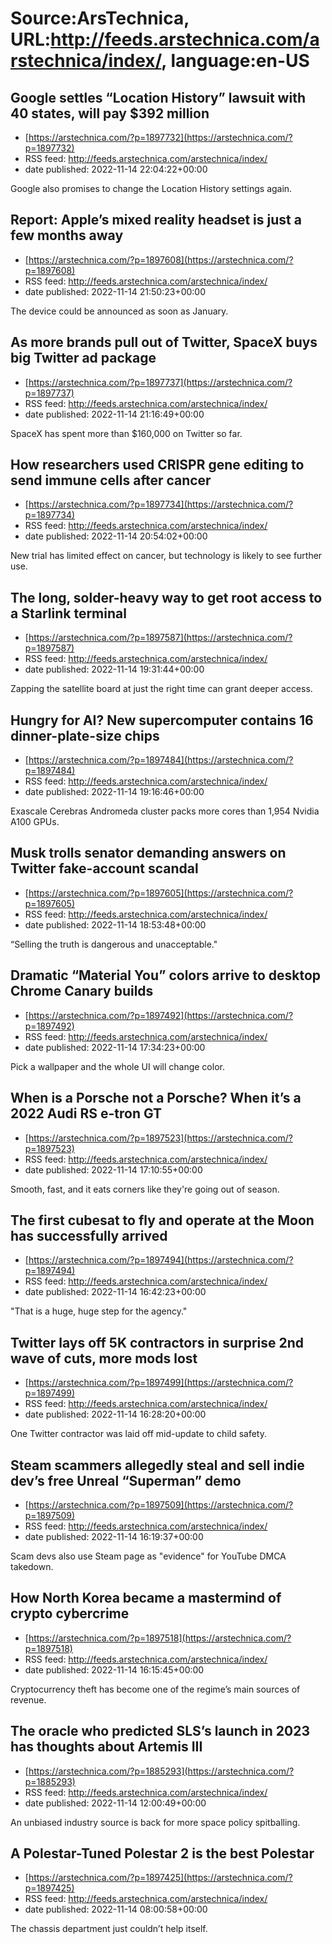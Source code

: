 # Source:ArsTechnica, URL:http://feeds.arstechnica.com/arstechnica/index/, language:en-US

## Google settles “Location History” lawsuit with 40 states, will pay $392 million
 - [https://arstechnica.com/?p=1897732](https://arstechnica.com/?p=1897732)
 - RSS feed: http://feeds.arstechnica.com/arstechnica/index/
 - date published: 2022-11-14 22:04:22+00:00

Google also promises to change the Location History settings again.

## Report: Apple’s mixed reality headset is just a few months away
 - [https://arstechnica.com/?p=1897608](https://arstechnica.com/?p=1897608)
 - RSS feed: http://feeds.arstechnica.com/arstechnica/index/
 - date published: 2022-11-14 21:50:23+00:00

The device could be announced as soon as January.

## As more brands pull out of Twitter, SpaceX buys big Twitter ad package
 - [https://arstechnica.com/?p=1897737](https://arstechnica.com/?p=1897737)
 - RSS feed: http://feeds.arstechnica.com/arstechnica/index/
 - date published: 2022-11-14 21:16:49+00:00

SpaceX has spent more than $160,000 on Twitter so far.

## How researchers used CRISPR gene editing to send immune cells after cancer
 - [https://arstechnica.com/?p=1897734](https://arstechnica.com/?p=1897734)
 - RSS feed: http://feeds.arstechnica.com/arstechnica/index/
 - date published: 2022-11-14 20:54:02+00:00

New trial has limited effect on cancer, but technology is likely to see further use.

## The long, solder-heavy way to get root access to a Starlink terminal
 - [https://arstechnica.com/?p=1897587](https://arstechnica.com/?p=1897587)
 - RSS feed: http://feeds.arstechnica.com/arstechnica/index/
 - date published: 2022-11-14 19:31:44+00:00

Zapping the satellite board at just the right time can grant deeper access.

## Hungry for AI? New supercomputer contains 16 dinner-plate-size chips
 - [https://arstechnica.com/?p=1897484](https://arstechnica.com/?p=1897484)
 - RSS feed: http://feeds.arstechnica.com/arstechnica/index/
 - date published: 2022-11-14 19:16:46+00:00

Exascale Cerebras Andromeda cluster packs more cores than 1,954 Nvidia A100 GPUs.

## Musk trolls senator demanding answers on Twitter fake-account scandal
 - [https://arstechnica.com/?p=1897605](https://arstechnica.com/?p=1897605)
 - RSS feed: http://feeds.arstechnica.com/arstechnica/index/
 - date published: 2022-11-14 18:53:48+00:00

“Selling the truth is dangerous and unacceptable."

## Dramatic “Material You” colors arrive to desktop Chrome Canary builds
 - [https://arstechnica.com/?p=1897492](https://arstechnica.com/?p=1897492)
 - RSS feed: http://feeds.arstechnica.com/arstechnica/index/
 - date published: 2022-11-14 17:34:23+00:00

Pick a wallpaper and the whole UI will change color.

## When is a Porsche not a Porsche? When it’s a 2022 Audi RS e-tron GT
 - [https://arstechnica.com/?p=1897523](https://arstechnica.com/?p=1897523)
 - RSS feed: http://feeds.arstechnica.com/arstechnica/index/
 - date published: 2022-11-14 17:10:55+00:00

Smooth, fast, and it eats corners like they're going out of season.

## The first cubesat to fly and operate at the Moon has successfully arrived
 - [https://arstechnica.com/?p=1897494](https://arstechnica.com/?p=1897494)
 - RSS feed: http://feeds.arstechnica.com/arstechnica/index/
 - date published: 2022-11-14 16:42:23+00:00

"That is a huge, huge step for the agency."

## Twitter lays off 5K contractors in surprise 2nd wave of cuts, more mods lost
 - [https://arstechnica.com/?p=1897499](https://arstechnica.com/?p=1897499)
 - RSS feed: http://feeds.arstechnica.com/arstechnica/index/
 - date published: 2022-11-14 16:28:20+00:00

One Twitter contractor was laid off mid-update to child safety.

## Steam scammers allegedly steal and sell indie dev’s free Unreal “Superman” demo
 - [https://arstechnica.com/?p=1897509](https://arstechnica.com/?p=1897509)
 - RSS feed: http://feeds.arstechnica.com/arstechnica/index/
 - date published: 2022-11-14 16:19:37+00:00

Scam devs also use Steam page as "evidence" for YouTube DMCA takedown.

## How North Korea became a mastermind of crypto cybercrime
 - [https://arstechnica.com/?p=1897518](https://arstechnica.com/?p=1897518)
 - RSS feed: http://feeds.arstechnica.com/arstechnica/index/
 - date published: 2022-11-14 16:15:45+00:00

Cryptocurrency theft has become one of the regime’s main sources of revenue.

## The oracle who predicted SLS’s launch in 2023 has thoughts about Artemis III
 - [https://arstechnica.com/?p=1885293](https://arstechnica.com/?p=1885293)
 - RSS feed: http://feeds.arstechnica.com/arstechnica/index/
 - date published: 2022-11-14 12:00:49+00:00

An unbiased industry source is back for more space policy spitballing.

## A Polestar-Tuned Polestar 2 is the best Polestar
 - [https://arstechnica.com/?p=1897425](https://arstechnica.com/?p=1897425)
 - RSS feed: http://feeds.arstechnica.com/arstechnica/index/
 - date published: 2022-11-14 08:00:58+00:00

The chassis department just couldn’t help itself.

